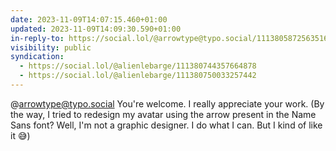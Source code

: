 ```yaml
---
date: 2023-11-09T14:07:15.460+01:00
updated: 2023-11-09T14:09:30.590+01:00
in-reply-to: https://social.lol/@arrowtype@typo.social/111380587256351619
visibility: public
syndication:
  - https://social.lol/@alienlebarge/111380744357664878
  - https://social.lol/@alienlebarge/111380750033257442
---
```


@arrowtype@typo.social You're welcome. 
I really appreciate your work. (By the way, I tried to redesign my avatar using the arrow present in the Name Sans font? Well, I'm not a graphic designer. I do what I can. But I kind of like it 😅)
